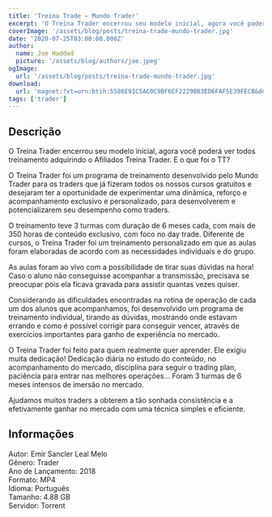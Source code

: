 ```yaml
---
title: 'Treina Trade – Mundo Trader'
excerpt: 'O Treina Trader encerrou seu modelo inicial, agora você poderá ver todos treinamento adquirindo o Afiliados Treina Trader. E o que foi o TT?   O Treina Trader foi um programa de treinamento desenvolvido pelo Mundo Trader para os traders que já fizeram todos os nossos cursos gratuitos'
coverImage: '/assets/blog/posts/treina-trade-mundo-trader.jpg'
date: '2020-07-25T03:00:00.000Z'
author:
  name: Joe Haddad
  picture: '/assets/blog/authors/joe.jpeg'
ogImage:
  url: '/assets/blog/posts/treina-trade-mundo-trader.jpg'
download:
  url: 'magnet:?xt=urn:btih:5586E91C5AC0C9BF6EF2229BB3ED6FAF5E39FECB&dn=Treina%20Trade%20-%20Mundo%20trader%20-%20Sancler&tr=udp%3a%2f%2ftracker.openbittorrent.com%3a1337%2fannounce&tr=udp%3a%2f%2ftracker.opentrackr.org%3a1337%2fannounce'
tags: ['trader']
---
```

<h2>Descrição</h2>
<p></p><p>O Treina Trader encerrou seu modelo inicial, agora você poderá ver todos treinamento adquirindo o Afiliados Treina Trader. E o que foi o TT? </p><p>O Treina Trader foi um programa de treinamento desenvolvido pelo Mundo Trader para os traders que já fizeram todos os nossos cursos gratuitos e desejaram ter a oportunidade de experimentar uma dinâmica, reforço e acompanhamento exclusivo e personalizado, para desenvolverem e potencializarem seu desempenho como traders.</p><p>O treinamento teve 3 turmas com duração de 6 meses cada, com mais de 350 horas de conteúdo exclusivo, com foco no day trade. Diferente de cursos, o Treina Trader foi um treinamento personalizado em que as aulas foram elaboradas de acordo com as necessidades individuais e do grupo. </p><p>As aulas foram ao vivo com a possibilidade de tirar suas dúvidas na hora! Caso o aluno não conseguisse acompanhar a transmissão, precisava se preocupar pois ela ficava gravada para assistir quantas vezes quiser.</p><p>Considerando as dificuldades encontradas na rotina de operação de cada um dos alunos que acompanhamos, foi desenvolvido um programa de treinamento individual, tirando as dúvidas, mostrando onde estavam errando e como é possível corrigir para conseguir vencer, através de exercícios importantes para ganho de experiência no mercado.</p><p>O Treina Trader foi feito para quem realmente quer aprender. Ele exigiu muita dedicação! Dedicação diária no estudo do conteúdo, no acompanhamento do mercado, disciplina para seguir o trading plan, paciência para entrar nas melhores operações… Foram 3 turmas de 6 meses intensos de imersão no mercado.</p><p>Ajudamos muitos traders a obterem a tão sonhada consistência e a efetivamente ganhar no mercado com uma técnica simples e eficiente.</p><h2>Informações</h2><p>Autor: Emir Sancler Leal Melo<br/>Gênero: Trader<br/>Ano de Lançamento: 2018<br/>Formato: MP4<br/>Idioma: Português<br/>Tamanho: 4.88 GB<br/>Servidor: Torrent</p>